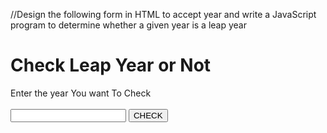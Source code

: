 //Design the following form in HTML to accept year and write a JavaScript program to determine whether a given year is a leap year

<!DOCTYPE html>
<html lang="en">

<head>
    <meta charset="UTF-8" />
    <meta name="viewport" content="width=device-width, initial-scale=1.0" />
    <title>Leap Year</title>
</head>

<body>
    <h1>Check Leap Year or Not</h1>
    Enter the year You want To Check <br>
    <br><input class="year" type="text" />
    <button class="Btn">CHECK</button>
    <div class="result"></div>
    <script>
        let resultEle = document.querySelector(".result");
        let yearEle = document.querySelector(".year");
        document.querySelector(".Btn").addEventListener("click", () => {
            if (yearEle.value % 4 == 0) {
                resultEle.innerHTML = yearEle.value + " is a leap year ";
            } else resultEle.innerHTML = yearEle.value + " is not a leap year";
        });
    </script>
</body>

</html>
